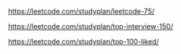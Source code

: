 
https://leetcode.com/studyplan/leetcode-75/


https://leetcode.com/studyplan/top-interview-150/


https://leetcode.com/studyplan/top-100-liked/


